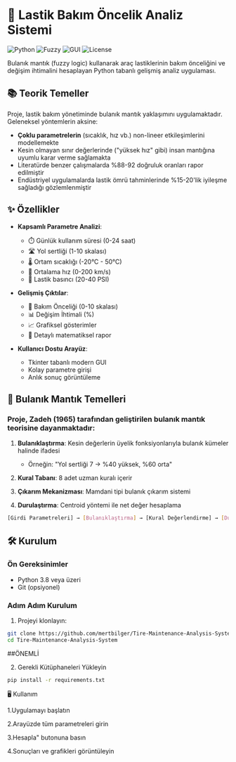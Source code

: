 # 🚗 Lastik Bakım Öncelik Analiz Sistemi

![Python](https://img.shields.io/badge/Python-3.8+-blue)
![Fuzzy](https://img.shields.io/badge/Fuzzy%20Logic-scikit--fuzzy-green)
![GUI](https://img.shields.io/badge/GUI-Tkinter-orange)
![License](https://img.shields.io/badge/License-MIT-yellow)

Bulanık mantık (fuzzy logic) kullanarak araç lastiklerinin bakım önceliğini ve değişim ihtimalini hesaplayan Python tabanlı gelişmiş analiz uygulaması.


## 📚 Teorik Temeller

Proje, lastik bakım yönetiminde bulanık mantık yaklaşımını uygulamaktadır. Geleneksel yöntemlerin aksine:

- **Çoklu parametrelerin** (sıcaklık, hız vb.) non-lineer etkileşimlerini modellemekte
- Kesin olmayan sınır değerlerinde ("yüksek hız" gibi) insan mantığına uyumlu karar verme sağlamakta
- Literatürde benzer çalışmalarda %88-92 doğruluk oranları rapor edilmiştir
- Endüstriyel uygulamalarda lastik ömrü tahminlerinde %15-20'lik iyileşme sağladığı gözlemlenmiştir

## ✨ Özellikler

- **Kapsamlı Parametre Analizi**:
  - ⏱️ Günlük kullanım süresi (0-24 saat)
  - 🛣️ Yol sertliği (1-10 skalası)
  - 🌡️ Ortam sıcaklığı (-20°C - 50°C)
  - 🚗 Ortalama hız (0-200 km/s)
  - 💨 Lastik basıncı (20-40 PSI)

- **Gelişmiş Çıktılar**:
  - 🔢 Bakım Önceliği (0-10 skalası)
  - 📊 Değişim İhtimali (%)
  - 📈 Grafiksel gösterimler
  - 📝 Detaylı matematiksel rapor

- **Kullanıcı Dostu Arayüz**:
  - Tkinter tabanlı modern GUI
  - Kolay parametre girişi
  - Anlık sonuç görüntüleme
 
## 🧠 Bulanık Mantık Temelleri

### Proje, Zadeh (1965) tarafından geliştirilen bulanık mantık teorisine dayanmaktadır:


1. **Bulanıklaştırma**: Kesin değerlerin üyelik fonksiyonlarıyla bulanık kümeler halinde ifadesi
   - Örneğin: "Yol sertliği 7 → %40 yüksek, %60 orta"

2. **Kural Tabanı**: 8 adet uzman kuralı içerir

3. **Çıkarım Mekanizması**: Mamdani tipi bulanık çıkarım sistemi

4. **Durulaştırma**: Centroid yöntemi ile net değer hesaplama

```bash
[Girdi Parametreleri] → [Bulanıklaştırma] → [Kural Değerlendirme] → [Durulaştırma] → [Çıktılar]
```

## 🛠️ Kurulum

### Ön Gereksinimler
- Python 3.8 veya üzeri
- Git (opsiyonel)

### Adım Adım Kurulum

1. Projeyi klonlayın:
```bash
git clone https://github.com/mertbilger/Tire-Maintenance-Analysis-System.git
cd Tire-Maintenance-Analysis-System
```
##ÖNEMLİ

2. Gerekli Kütüphaneleri Yükleyin
```bash
pip install -r requirements.txt
```
🖥️ Kullanım

1.Uygulamayı başlatın

2.Arayüzde tüm parametreleri girin

3.Hesapla" butonuna basın

4.Sonuçları ve grafikleri görüntüleyin

